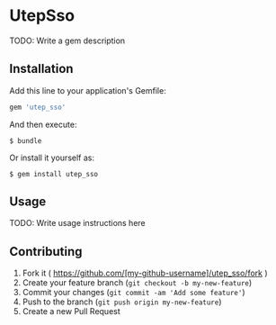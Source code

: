 # UtepSso

TODO: Write a gem description

## Installation

Add this line to your application's Gemfile:

```ruby
gem 'utep_sso'
```

And then execute:

    $ bundle

Or install it yourself as:

    $ gem install utep_sso

## Usage

TODO: Write usage instructions here

## Contributing

1. Fork it ( https://github.com/[my-github-username]/utep_sso/fork )
2. Create your feature branch (`git checkout -b my-new-feature`)
3. Commit your changes (`git commit -am 'Add some feature'`)
4. Push to the branch (`git push origin my-new-feature`)
5. Create a new Pull Request
